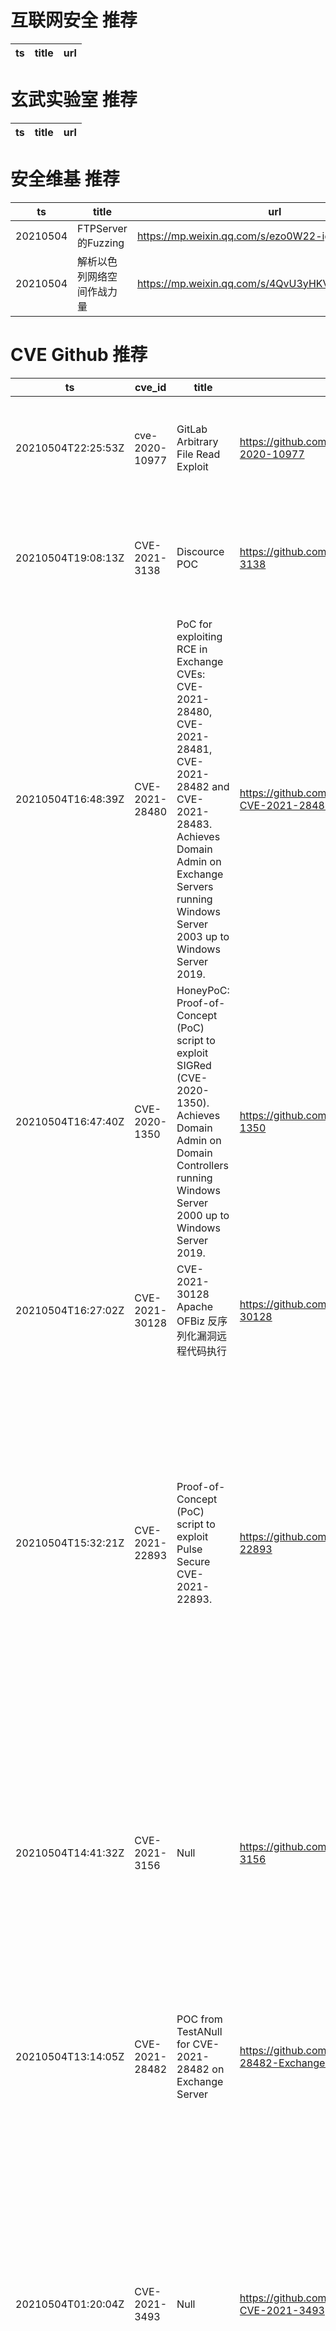 # 互联网安全 推荐
| ts | title | url| 
| --- | --- | ---| 


# 玄武实验室 推荐
| ts | title | url| 
| --- | --- | ---| 


# 安全维基 推荐
| ts | title | url| 
| --- | --- | ---| 
| 20210504 | FTPServer的Fuzzing | https://mp.weixin.qq.com/s/ezo0W22-igu8uhnbO8sR-Q| 
| 20210504 | 解析以色列网络空间作战力量 | https://mp.weixin.qq.com/s/4QvU3yHKVbLzTupW4aF37Q| 


# CVE Github 推荐
| ts | cve_id | title | url | cve_detail| 
| --- | --- | --- | --- | ---| 
| 20210504T22:25:53Z | cve-2020-10977 | GitLab Arbitrary File Read Exploit | https://github.com/nickvdyck/gitlab-cve-2020-10977 | GitLab EE/CE 8.5 to 12.9 is vulnerable to a an path traversal when moving an issue between projects.| 
| 20210504T19:08:13Z | CVE-2021-3138 | Discource POC | https://github.com/Mesh3l911/CVE-2021-3138 | In Discourse 2.7.0 through beta1, a rate-limit bypass leads to a bypass of the 2FA requirement for certain forms.| 
| 20210504T16:48:39Z | CVE-2021-28480 | PoC for exploiting RCE in Exchange CVEs: CVE-2021-28480, CVE-2021-28481, CVE-2021-28482 and CVE-2021-28483.  Achieves Domain Admin on Exchange Servers running Windows Server 2003 up to Windows Server 2019. | https://github.com/ZephrFish/ExchangeRCE-CVE-2021-28480 | Microsoft Exchange Server Remote Code Execution Vulnerability This CVE ID is unique from CVE-2021-28481, CVE-2021-28482, CVE-2021-28483.| 
| 20210504T16:47:40Z | CVE-2020-1350 | HoneyPoC: Proof-of-Concept (PoC) script to exploit SIGRed (CVE-2020-1350). Achieves Domain Admin on Domain Controllers running Windows Server 2000 up to Windows Server 2019. | https://github.com/ZephrFish/CVE-2020-1350 | A remote code execution vulnerability exists in Windows Domain Name System servers when they fail to properly handle requests, aka %Windows DNS Server Remote Code Execution Vulnerability%.| 
| 20210504T16:27:02Z | CVE-2021-30128 | CVE-2021-30128 Apache OFBiz 反序列化漏洞远程代码执行 | https://github.com/r0ckysec/CVE-2021-30128 | Apache OFBiz has unsafe deserialization prior to 17.12.07 version| 
| 20210504T15:32:21Z | CVE-2021-22893 | Proof-of-Concept (PoC) script to exploit Pulse Secure CVE-2021-22893.  | https://github.com/ZephrFish/CVE-2021-22893 | Pulse Connect Secure 9.0R3/9.1R1 and higher is vulnerable to an authentication bypass vulnerability exposed by the Windows File Share Browser and Pulse Secure Collaboration features of Pulse Connect Secure that can allow an unauthenticated user to perform remote arbitrary code execution on the Pulse Connect Secure gateway. This vulnerability has been exploited in the wild.| 
| 20210504T14:41:32Z | CVE-2021-3156 | Null | https://github.com/kal1gh0st/CVE-2021-3156 | Sudo before 1.9.5p2 contains an off-by-one error that can result in a heap-based buffer overflow, which allows privilege escalation to root via %sudoedit -s% and a command-line argument that ends with a single backslash character.| 
| 20210504T13:14:05Z | CVE-2021-28482 | POC from TestANull for CVE-2021-28482 on Exchange Server | https://github.com/Shadow0ps/CVE-2021-28482-Exchange-POC | Microsoft Exchange Server Remote Code Execution Vulnerability This CVE ID is unique from CVE-2021-28480, CVE-2021-28481, CVE-2021-28483.| 
| 20210504T01:20:04Z | CVE-2021-3493 | Null | https://github.com/AmIAHuman/OverlayFS-CVE-2021-3493 | The overlayfs implementation in the linux kernel did not properly validate with respect to user namespaces the setting of file capabilities on files in an underlying file system. Due to the combination of unprivileged user namespaces along with a patch carried in the Ubuntu kernel to allow unprivileged overlay mounts, an attacker could use this to gain elevated privileges.| 
| 20210504T01:08:17Z | CVE-2021-30128 | Null | https://github.com/LioTree/CVE-2021-30128-EXP | | 


# klee on Github 推荐
| ts | title | url | stars | forks| 
| --- | --- | --- | --- | ---| 
| 20210504T16:30:10Z | An open-source Chinese font derived from Fontworks% Klee One. 一款基于 FONTWORKS 的 Klee One 的开源中文字体。 | https://github.com/lxgw/LxgwWenKai | 437 | 11| 
| 20210504T13:58:24Z | KLEE Symbolic Execution Engine | https://github.com/klee/klee | 1680 | 491| 
| 20210504T13:50:49Z | OVO | https://github.com/iKleeOVO/iKleeOVO.github.io | 0 | 1| 
| 20210504T12:00:35Z | ovo | https://github.com/Mtoly/klee.github.io | 0 | 0| 
| 20210504T10:13:09Z | 99484C Worlds Code | https://github.com/Jython1415/penguin-Klee | 1 | 0| 
| 20210504T05:41:39Z | A personnal UI library made as an excuse to have a published UI package | https://github.com/Liinkiing/klee | 9 | 1| 
| 20210504T05:36:28Z | An opiniated Next TypeScript powered starter which include Klee, emotion / styled-system, framer motion, jest and Cypress | https://github.com/Liinkiing/next-ts-klee-starter | 0 | 0| 


# s2e on Github 推荐
| ts | title | url | stars | forks| 
| --- | --- | --- | --- | ---| 


# exploit on Github 推荐
| ts | title | url | stars | forks| 
| --- | --- | --- | --- | ---| 
| 20210504T23:57:41Z | FULL-W2V: Fully Exploiting Data Reuse for W2V on GPU-Accelerated Systems | https://github.com/tlranda/FULL-W2V | 0 | 0| 
| 20210504T23:43:41Z |  Just another project for monitoring public exploits for CVEs | https://github.com/ARPSyndicate/cvemon | 0 | 0| 
| 20210504T23:02:43Z | Raspberry Pi 0 automate Exploitation OSINT  | https://github.com/F0rbidden-Equation/Pi_OSINT | 0 | 0| 
| 20210504T22:40:34Z | Small crash client base for retarded(german) people who steal other people%s code. | https://github.com/narumii/Niko | 9 | 0| 
| 20210504T22:25:53Z | GitLab Arbitrary File Read Exploit | https://github.com/nickvdyck/gitlab-cve-2020-10977 | 0 | 0| 
| 20210504T21:45:13Z | This repository is primarily maintained by Omar Santos and includes thousands of resources related to ethical hacking  / penetration testing, digital forensics and incident response (DFIR), vulnerability research, exploit development, reverse engineering, and more. | https://github.com/The-Art-of-Hacking/h4cker | 9375 | 1513| 
| 20210504T21:11:01Z | Unit tests for blue teams to aid with building detections for some common macOS post exploitation methods. | https://github.com/cedowens/Swift-Attack | 31 | 3| 
| 20210504T21:10:21Z | Phonesploit tool which exploit devices connected to Adb | https://github.com/TripleHat/phonesploit | 1 | 0| 
| 20210504T21:09:45Z | PS4 Exploit Host | https://github.com/Night-King-Host/Night-King-Host.github.io | 9 | 4| 
| 20210504T20:34:29Z | Some Apex Legends Cheats Exploits and Offsets Updated Every Update | https://github.com/Android1337/Apex-Offsets-Season-9 | 8 | 2| 


# backdoor on Github 推荐
| ts | title | url | stars | forks| 
| --- | --- | --- | --- | ---| 
| 20210504T20:58:22Z | LKM rootkit for Linux Kernels 2.6.x/3.x/4.x/5.x (x86/x86_64 and ARM64) | https://github.com/m0nad/Diamorphine | 764 | 283| 
| 20210504T17:49:50Z | A Simple android remote administration tool using sockets. It uses java on the client side and python on the server side | https://github.com/karma9874/AndroRAT | 213 | 100| 
| 20210504T16:40:19Z | Python 3 IRC Bot / Botnet | https://github.com/trackmastersteve/HackServ | 19 | 16| 
| 20210504T15:27:43Z | the dashboard for managing the backdoor data for the luxr system | https://github.com/EDMONDGIHOZO/luxr_dashboard | 0 | 0| 
| 20210504T13:39:33Z | Gel4y mini shell backdoor | https://github.com/Kedjaw3n/Backdoor | 0 | 0| 
| 20210504T11:08:54Z | Null | https://github.com/Hem1700/backdoor | 0 | 0| 
| 20210504T11:08:45Z | PCI Express DIY hacking toolkit for Xilinx SP605 | https://github.com/Cr4sh/s6_pcie_microblaze | 342 | 87| 
| 20210504T10:41:20Z | Hanoman is an GUI antivirus engine singature based detection 🐒 | https://github.com/hrtywhy/Hanoman | 1 | 1| 
| 20210504T07:56:19Z | ParadoxiaRat : Native Windows Remote access Tool. | https://github.com/quantumcored/paradoxiaRAT | 439 | 104| 
| 20210504T07:13:57Z | A PHP backdoor management and generation tool/C2 featuring end to end encrypted payload streaming designed to bypass WAF, IDS, SIEM systems. | https://github.com/gellin/bantam | 183 | 27| 


# fuzz on Github 推荐
| ts | title | url | stars | forks| 
| --- | --- | --- | --- | ---| 
| 20210504T23:56:18Z | Advanced Fuzzing Library - Slot your Fuzzer together in Rust! Scales across cores and machines. For Windows, Android, MacOS, Linux, no_std, ... | https://github.com/AFLplusplus/LibAFL | 302 | 23| 
| 20210504T23:03:38Z | Fuzz testing for go. | https://github.com/google/gofuzz | 1038 | 97| 
| 20210504T22:15:47Z | FormatFuzzer is a framework for high-efficiency, high-quality generation and parsing of binary inputs. | https://github.com/uds-se/FormatFuzzer | 122 | 13| 
| 20210504T21:40:04Z | Repository holding database dumps from getfursu.it | https://github.com/veelkoov/fuzzrake-data | 0 | 0| 
| 20210504T21:38:23Z | Collection of code in python for machine learning course in university | https://github.com/GGkas/neuro-fuzzy | 0 | 0| 
| 20210504T21:05:39Z | Null | https://github.com/georgehodgkins/libpaxos3-fuzzing | 0 | 0| 
| 20210504T20:44:59Z | Null | https://github.com/vjsantojaca/fuzzy-map-antiquity | 0 | 0| 
| 20210504T20:22:24Z | Software for fuzzing, used on web application pentestings. | https://github.com/NESCAU-UFLA/FuzzingTool | 66 | 15| 
| 20210504T20:11:38Z | Group 4C Fuzzy Logic Medieval Chess AI Senior Project | https://github.com/arizonagranger/SeniorProjectFuzzyLogicChess | 1 | 1| 
| 20210504T19:36:59Z | App to create broken files, can be used as fuzzer for some apps. | https://github.com/qarmin/create_broken_files | 0 | 0| 



# 日更新程序
